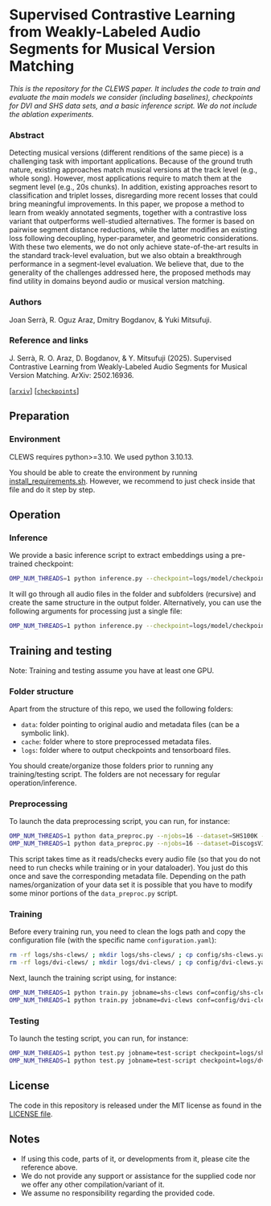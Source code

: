 # Supervised Contrastive Learning from Weakly-Labeled Audio Segments for Musical Version Matching

_This is the repository for the CLEWS paper. It includes the code to train and evaluate the main models we consider (including baselines), checkpoints for DVI and SHS data sets, and a basic inference script. We do not include the ablation experiments._

### Abstract

Detecting musical versions (different renditions of the same piece) is a challenging task with important applications. Because of the ground truth nature, existing approaches match musical versions at the track level (e.g., whole song). However, most applications require to match them at the segment level (e.g., 20s chunks). In addition, existing approaches resort to classification and triplet losses, disregarding more recent losses that could bring meaningful improvements. In this paper, we propose a method to learn from weakly annotated segments, together with a contrastive loss variant that outperforms well-studied alternatives. The former is based on pairwise segment distance reductions, while the latter modifies an existing loss following decoupling, hyper-parameter, and geometric considerations. With these two elements, we do not only achieve state-of-the-art results in the standard track-level evaluation, but we also obtain a breakthrough performance in a segment-level evaluation. We believe that, due to the generality of the challenges addressed here, the proposed methods may find utility in domains beyond audio or musical version matching.

### Authors

Joan Serrà, R. Oguz Araz, Dmitry Bogdanov, & Yuki Mitsufuji.

### Reference and links

J. Serrà, R. O. Araz, D. Bogdanov, & Y. Mitsufuji (2025). Supervised Contrastive Learning from Weakly-Labeled Audio Segments for Musical Version Matching. ArXiv: 2502.16936.

[[`arxiv`](https://arxiv.org/abs/2502.16936)] [[`checkpoints`]()]

## Preparation

### Environment

CLEWS requires python>=3.10. We used python 3.10.13.

You should be able to create the environment by running [install_requirements.sh](install_requirements.sh). However, we recommend to just check inside that file and do it step by step.

## Operation

### Inference

We provide a basic inference script to extract embeddings using a pre-trained checkpoint:

```bash
OMP_NUM_THREADS=1 python inference.py --checkpoint=logs/model/checkpoint_best.ckpt --path_in=data/audio_files/ --path_out=cache/extracted_embeddings/
```

It will go through all audio files in the folder and subfolders (recursive) and create the same structure in the output folder. Alternatively, you can use the following arguments for processing just a single file:

```bash
OMP_NUM_THREADS=1 python inference.py --checkpoint=logs/model/checkpoint_best.ckpt --fn_in=data/audio_files/filename.mp3 --fn_out=cache/extracted_embeddings/filename.pt
```

## Training and testing

Note: Training and testing assume you have at least one GPU.

### Folder structure

Apart from the structure of this repo, we used the following folders:
* `data`: folder pointing to original audio and metadata files (can be a symbolic link).
* `cache`: folder where to store preprocessed metadata files.
* `logs`: folder where to output checkpoints and tensorboard files.

You should create/organize those folders prior to running any training/testing script. The folders are not necessary for regular operation/inference.

### Preprocessing

To launch the data preprocessing script, you can run, for instance:

```bash
OMP_NUM_THREADS=1 python data_preproc.py --njobs=16 --dataset=SHS100K --path_meta=data/SHS100K/meta/ --path_audio=data/SHS100K/audio/ --ext_in=mp3 --fn_out=cache/metadata-shs.pt
OMP_NUM_THREADS=1 python data_preproc.py --njobs=16 --dataset=DiscogsVI --path_meta=data/DiscogsVI/meta/ --path_audio=data/DiscogsVI/audio/ --ext_in=mp3 --fn_out=cache/metadata-dvi.pt
```

This script takes time as it reads/checks every audio file (so that you do not need to run checks while training or in your dataloader). You just do this once and save the corresponding metadata file. Depending on the path names/organization of your data set it is possible that you have to modify some minor portions of the `data_preproc.py` script.

### Training

Before every training run, you need to clean the logs path and copy the configuration file (with the specific name `configuration.yaml`):
```bash
rm -rf logs/shs-clews/ ; mkdir logs/shs-clews/ ; cp config/shs-clews.yaml logs/shs-clews/configuration.yaml
rm -rf logs/dvi-clews/ ; mkdir logs/dvi-clews/ ; cp config/dvi-clews.yaml logs/dvi-clews/configuration.yaml
```

Next, launch the training script using, for instance:

```bash
OMP_NUM_THREADS=1 python train.py jobname=shs-clews conf=config/shs-clews.yaml fabric.nnodes=1 fabric.ngpus=2
OMP_NUM_THREADS=1 python train.py jobname=dvi-clews conf=config/dvi-clews.yaml fabric.nnodes=1 fabric.ngpus=2
```

### Testing

To launch the testing script, you can run, for instance:

```bash
OMP_NUM_THREADS=1 python test.py jobname=test-script checkpoint=logs/shs-clews/checkpoint_best.ckpt nnodes=1 ngpus=4 redux=bpwr-10
OMP_NUM_THREADS=1 python test.py jobname=test-script checkpoint=logs/dvi-clews/checkpoint_best.ckpt nnodes=1 ngpus=4 redux=bpwr-10 maxlen=300
```

## License

The code in this repository is released under the MIT license as found in the [LICENSE file](LICENSE).

## Notes

* If using this code, parts of it, or developments from it, please cite the reference above.
* We do not provide any support or assistance for the supplied code nor we offer any other compilation/variant of it.
* We assume no responsibility regarding the provided code.
